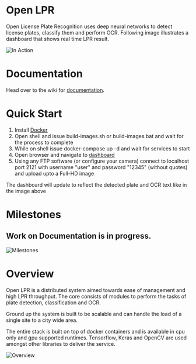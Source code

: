 
# Open LPR
Open License Plate Recognition uses deep neural networks to detect license plates, classify them and perform OCR. Following image illustrates a dashboard that shows real time LPR result.

![In Action](https://rawcdn.githack.com/faisalthaheem/open-lpr/f60aa4c7a48470d278d814804e3d53eb6f01318a/docs/alpr-result.jpg)

# Documentation
Head over to the wiki for [documentation](https://github.com/faisalthaheem/open-lpr/wiki/Documentation).

# Quick Start

 1. Install [Docker](https://www.docker.com/get-started) 
 2. Open shell and issue build-images.sh or build-images.bat and wait for the process to complete
 3. While on shell issue docker-compose up -d and wait for services to start 
 4. Open browser and navigate to [dashboard](http://localhost:1890/show-dashboard)
 5. Using any FTP software (or configure your camera) connect to localhost port 2121 with username "user" and password "12345" (without quotes) and upload upto a Full-HD image

The dashboard will update to reflect the detected plate and OCR text like in the image above

 
# Milestones

  

## Work on Documentation is in progress.

  

![Milestones](https://raw.githack.com/faisalthaheem/open-lpr/master/docs/Milestones.png)

  
  

# Overview

Open LPR is a distributed system aimed towards ease of management and high LPR throughput. The core consists of modules to perform the tasks of plate detection, classification and OCR.

Ground up the system is built to be scalable and can handle the load of a single site to a city wide area.

The entire stack is built on top of docker containers and is available in cpu only and gpu supported runtimes.
Tensorflow, Keras and OpenCV are used amongst other libraries to deliver the service.

![Overview](https://rawcdn.githack.com/faisalthaheem/open-lpr/b701dd0df6278ee4209c5671af3b345d096bfe62/docs/overview-v2.png)
